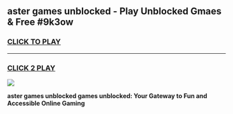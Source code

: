 
## aster games unblocked - Play Unblocked Gmaes & Free #9k3ow
<h3>
<a href="https://news.freeplayer.one?title=aster_games_unblocked&ref=24F">CLICK TO PLAY</a></h3>
<hr>

<h3>
<a href="https://news.freeplayer.one?title=aster_games_unblocked&ref=24F">CLICK 2 PLAY</a>
  
</h3>

<a href="https://news.freeplayer.one?title=aster_games_unblocked&ref=24F/"><img src="https://clearcache.store/games.png"></a>


**aster games unblocked games unblocked: Your Gateway to Fun and Accessible Online Gaming**
